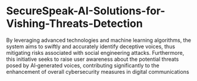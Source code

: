 # SecureSpeak-AI-Solutions-for-Vishing-Threats-Detection

By leveraging advanced technologies and machine learning algorithms, the system aims to swiftly and accurately identify deceptive voices, thus
mitigating risks associated with social engineering attacks. Furthermore, this initiative seeks to raise user awareness about the potential threats
posed by AI‑generated voices, contributing significantly to the enhancement of overall cybersecurity measures in digital communications
